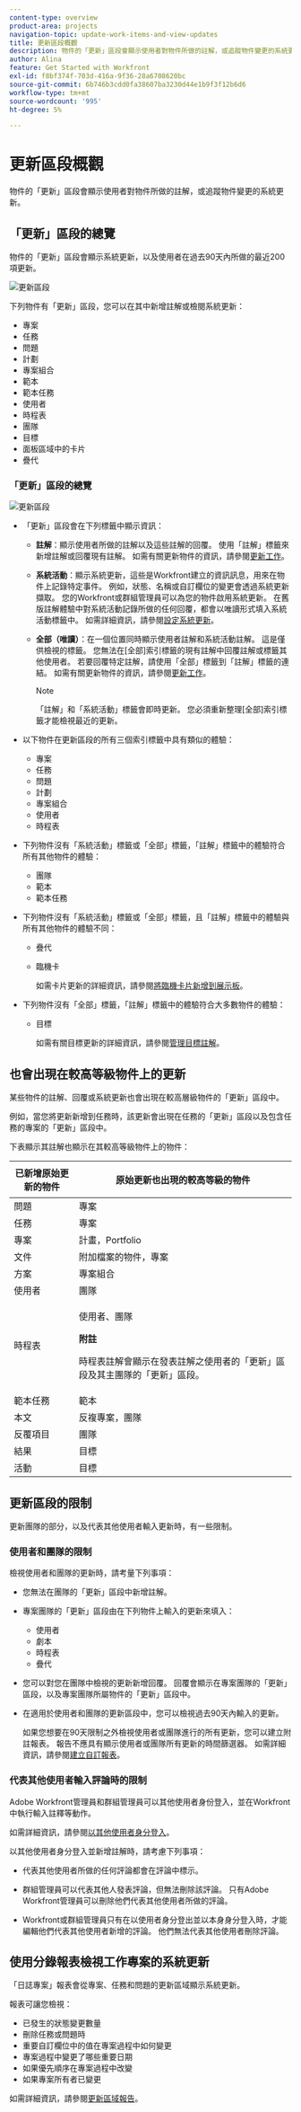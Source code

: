 ```yaml
---
content-type: overview
product-area: projects
navigation-topic: update-work-items-and-view-updates
title: 更新區段概觀
description: 物件的「更新」區段會顯示使用者對物件所做的註解，或追蹤物件變更的系統更新。
author: Alina
feature: Get Started with Workfront
exl-id: f8bf374f-703d-416a-9f36-28a6708620bc
source-git-commit: 6b746b3cdd0fa38607ba3230d44e1b9f3f12b6d6
workflow-type: tm+mt
source-wordcount: '995'
ht-degree: 5%

---
```



# 更新區段概觀

<!-- Audited: 1/2024 -->


<!--
<span class="preview">The highlighted information on this page refers to functionality not yet generally available. It is available only in the Preview environment for all customers or in Production for customers who enabled fast releases. </span>

<span class="preview">For information about fast releases, see [Enable or disable fast releases for your organization](/help/quicksilver/administration-and-setup/set-up-workfront/configure-system-defaults/enable-fast-release-process.md).</span>

<span class="preview">For information about the current release schedule, see [Second Quarter 2024 release overview](/help/quicksilver/product-announcements/product-releases/24-q2-release-activity/24-q2-release-overview.md).</span>
-->

物件的「更新」區段會顯示使用者對物件所做的註解，或追蹤物件變更的系統更新。

<!--
>[!IMPORTANT]
>
>We are currently redesigning the commenting experience in Adobe Workfront.
>
>Depending on what objects you access the commenting experience for, you might see the following functionality for the Updates section:
>* The new experience
>* The legacy experience
>* The new and the legacy experience
>
>For more information about the new commenting experience and its availability, see [New commenting experience](../../product-announcements/betas/new-commenting-experience-beta/unified-commenting-experience.md). 
>
><Span class="preview"> The legacy commenting experience has been removed from projects, tasks, issues, and documents in the Preview environment. </span>
>
>The new commenting experience is available only for the Updates section of Workfront objects, and it is not available when you access updates from the following areas:
>
> * Home
> * Summary panel in lists
> * Summary panel in timesheets 
> * Summary panel in the Workload Balancer
>
><span class="preview">The new commenting experience is available in the Summary panel in lists, timesheets, and the Workload Balancer in the Preview environment and in the Production environment for customers who have opted for the fast release process.
-->

## 「更新」區段的總覽

物件的「更新」區段會顯示系統更新，以及使用者在過去90天內所做的最近200項更新。

![更新區段](assets/updates-tab-with-unified-experience-for-issues-all-tab.png)

<!--Info for April 11: Add the following right under the screen shot above:-->

下列物件有「更新」區段，您可以在其中新增註解或檢閱系統更新：

* 專案
* 任務
* 問題
* 計劃
* 專案組合
* 範本
* 範本任務
* 使用者
* 時程表
* 團隊
* 目標
* 面板區域中的卡片
* 疊代

<!--info for April 11: remove all the information below, all the way down to the following section: -->

<!--
Depending on what objects you access the commenting experience for, you might find the following experience for the Updates section:

* Both the new and legacy commenting experience for the following objects: 

  * Project
  * Task (this includes Stories)
  * Issue
  * Document

    >[!TIP]
    >
    >Use the New commenting option to display the new commenting experience (when you enable it) or the legacy commenting experience (when you disable it). The new commenting experience is the default. For more information, see [New commenting experience](../../product-announcements/betas/new-commenting-experience-beta/unified-commenting-experience.md). 

* Only the new commenting experience for the objects listed below. There is no option to enable the legacy commenting experience for these objects:   

  * Goal

    >[!NOTE]
    >
    >You must have an additional license to Adobe Workfront Goals to be able to access this area of Workfront. For more information, see [Requirements to use Workfront Goals](../../workfront-goals/goal-management/access-needed-for-wf-goals.md). 

  * Card on a board
  * Team
  * Template
  * Template Task
  * Timesheet
  * Program
  * Portfolio
  * User

* Only the legacy commenting experience for the following objects:

  * Iterations

    There is no option to enable the new commenting experience for iterations. For more information, see [Manage iteration comments](/help/quicksilver/agile/use-scrum-in-an-agile-team/iterations/manage-iteration-updates.md). 
-->

<!--Info for April 11: reword the section title below to: Overview of the Updates section; and remove the preview tags-->

### 「更新」區段的總覽

![更新區段](assets/updates-tab-after-unified-experience-for-tasks-all-tab.png)

* 「更新」區段會在下列標籤中顯示資訊：

   * **註解**：顯示使用者所做的註解以及這些註解的回覆。 使用「註解」標籤來新增註解或回覆現有註解。 如需有關更新物件的資訊，請參閱[更新工作](../updating-work-items-and-viewing-updates/update-work.md)。
   * **系統活動**：顯示系統更新，這些是Workfront建立的資訊訊息，用來在物件上記錄特定事件。 例如，狀態、名稱或自訂欄位的變更會透過系統更新擷取。 您的Workfront或群組管理員可以為您的物件啟用系統更新。 在舊版註解體驗中對系統活動記錄所做的任何回覆，都會以唯讀形式填入系統活動標籤中。 如需詳細資訊，請參閱[設定系統更新](../../administration-and-setup/set-up-workfront/system-tracked-update-feeds/configure-system-updates.md)。
   * **全部（唯讀）**：在一個位置同時顯示使用者註解和系統活動註解。 這是僅供檢視的標籤。 您無法在[全部]索引標籤的現有註解中回覆註解或標籤其他使用者。 若要回覆特定註解，請使用「全部」標籤到「註解」標籤的連結。 如需有關更新物件的資訊，請參閱[更新工作](../updating-work-items-and-viewing-updates/update-work.md)。

     >[!NOTE]
     >
     >「註解」和「系統活動」標籤會即時更新。 您必須重新整理[全部]索引標籤才能檢視最近的更新。


* 以下物件在更新區段的所有三個索引標籤中具有類似的體驗：

   * 專案
   * 任務
   * 問題
   * 計劃
   * 專案組合
   * 使用者
   * 時程表

* 下列物件沒有「系統活動」標籤或「全部」標籤，「註解」標籤中的體驗符合所有其他物件的體驗：

   * 團隊
   * 範本
   * 範本任務

* 下列物件沒有「系統活動」標籤或「全部」標籤，且「註解」標籤中的體驗與所有其他物件的體驗不同：
   * 疊代
   * 臨機卡

     如需卡片更新的詳細資訊，請參閱[將臨機卡片新增到展示板](/help/quicksilver/agile/get-started-with-boards/add-card-to-board.md)。

* 下列物件沒有「全部」標籤，「註解」標籤中的體驗符合大多數物件的體驗：

   * 目標

     如需有關目標更新的詳細資訊，請參閱[管理目標註解](/help/quicksilver/workfront-goals/goal-management/manage-goal-comments.md)。

<!-- info for April 11: hide the entire section below: -->

<!--
### Overview of the legacy Updates section 

![](assets/updates-tab-before-unified-experience-for-tasks.png)

The legacy Updates section shows the following information:

* **User updates**: Comments made by users and replies to those comments. 
* **System updates**: Informational messages that Workfront creates to record certain events on an objects. For example, you can capture changes in status, name, or custom fields with system updates. Your Workfront or group administrator can enable system updates for your objects. For more information, see [Configure system updates](../../administration-and-setup/set-up-workfront/system-tracked-update-feeds/configure-system-updates.md).

The following objects don't record system updates:

* Team
* Template
* Template Task
* Iterations
-->

## 也會出現在較高等級物件上的更新

某些物件的註解、回覆或系統更新也會出現在較高層級物件的「更新」區段中。

例如，當您將更新新增到任務時，該更新會出現在任務的「更新」區段以及包含任務的專案的「更新」區段中。

下表顯示其註解也顯示在其較高等級物件上的物件：

<table style="table-layout:auto"> 
 <col> 
 <col> 
 <thead> 
  <tr> 
   <th><strong>已新增原始更新的物件</strong> </th> 
   <th> <p><strong>原始更新也出現的較高等級的物件</strong> </p> </th> 
  </tr> 
 </thead> 
 <tbody> 
  <tr> 
   <td>問題</td> 
   <td>專案</td> 
  </tr> 
  <tr> 
   <td>任務</td> 
   <td>專案</td> 
  </tr> 
  <tr> 
   <td>專案</td> 
   <td>計畫，Portfolio</td> 
  </tr> 
  <tr data-mc-conditions=""> 
   <td>文件 </td> 
   <td>附加檔案的物件，專案 </td> 
  </tr> 
  <tr> 
   <td>方案</td> 
   <td>專案組合</td> 
  </tr> 
  <tr> 
   <td>使用者</td> 
   <td>團隊</td> 
  </tr> 
  <tr> 
   <td>時程表</td> 
   <td><p>使用者、團隊</p>
   <p><b>附註</b></p>
   <p>時程表註解會顯示在發表註解之使用者的「更新」區段及其主團隊的「更新」區段。</p>
   </td> 
  </tr> 
  <tr> 
   <td>範本任務</td> 
   <td>範本</td> 
  </tr> 
  <tr> 
   <td>本文</td> 
   <td>反複專案，團隊</td> 
  </tr> 
  <tr> 
   <td>反覆項目</td> 
   <td>團隊</td> 
  </tr>

<tr> 
   <td>結果</td> 
   <td>目標</td> 
  </tr> 
  <tr> 
   <td>活動</td> 
   <td>目標</td> 
  </tr> 
 </tbody> 
</table>

<!--info for April 11: hide the note below-->

<!--
>[!NOTE]
>
>Replies added to system updates do not roll up to the parent object. Only direct replies on a child object and replies added to existing updates roll up to parent objects.
>
>For information about the object hierarchy in Adobe Workfront, see [Understand objects in Adobe Workfront](../../workfront-basics/navigate-workfront/workfront-navigation/understand-objects.md).
>
> It is not possible to reply to system updates in the new commenting experience. For more information, see [New commenting experience](../../product-announcements/betas/new-commenting-experience-beta/unified-commenting-experience.md).
-->


## 更新區段的限制

更新團隊的部分，以及代表其他使用者輸入更新時，有一些限制。

### 使用者和團隊的限制

檢視使用者和團隊的更新時，請考量下列事項：

* 您無法在團隊的「更新」區段中新增註解。

* 專案團隊的「更新」區段由在下列物件上輸入的更新來填入：

   * 使用者
   * 劇本
   * 時程表
   * 疊代

* 您可以對您在團隊中檢視的更新新增回覆。 回覆會顯示在專案團隊的「更新」區段，以及專案團隊所屬物件的「更新」區段中。

* 在適用於使用者和團隊的更新區段中，您可以檢視過去90天內輸入的更新。

  如果您想要在90天限制之外檢視使用者或團隊進行的所有更新，您可以建立附註報表。 報告不應具有顯示使用者或團隊所有更新的時間篩選器。 如需詳細資訊，請參閱[建立自訂報表](../../reports-and-dashboards/reports/creating-and-managing-reports/create-custom-report.md)。

### 代表其他使用者輸入評論時的限制

Adobe Workfront管理員和群組管理員可以其他使用者身份登入，並在Workfront中執行輸入註釋等動作。

如需詳細資訊，請參閱[以其他使用者身分登入](../../administration-and-setup/add-users/create-and-manage-users/log-in-as-another-user.md)。

以其他使用者身分登入並新增註解時，請考慮下列事項：

* 代表其他使用者所做的任何評論都會在評論中標示。

* 群組管理員可以代表其他人發表評論，但無法刪除該評論。 只有Adobe Workfront管理員可以刪除他們代表其他使用者所做的評論。

* Workfront或群組管理員只有在以使用者身分登出並以本身身分登入時，才能編輯他們代表其他使用者新增的評論。 他們無法代表其他使用者刪除評論。

## 使用分錄報表檢視工作專案的系統更新

「日誌專案」報表會從專案、任務和問題的更新區域顯示系統更新。

報表可讓您檢視：

* 已發生的狀態變更數量
* 刪除任務或問題時
* 重要自訂欄位中的值在專案過程中如何變更
* 專案過程中變更了哪些重要日期
* 如果優先順序在專案過程中改變
* 如果專案所有者已變更

如需詳細資訊，請參閱[更新區域報告](../../reports-and-dashboards/reports/creating-and-managing-reports/create-journal-entry-report.md)。
